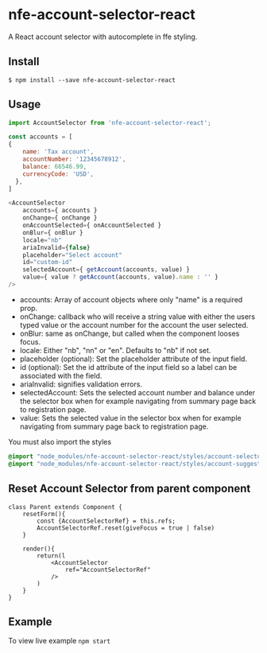 # nfe-account-selector-react

A React account selector with autocomplete in ffe styling.

## Install

```
$ npm install --save nfe-account-selector-react
```

## Usage

```javascript
import AccountSelector from 'nfe-account-selector-react';

const accounts = [
{
    name: 'Tax account',
    accountNumber: '12345678912',
    balance: 66546.99,
    currencyCode: 'USD',
  },
]

<AccountSelector
    accounts={ accounts }
    onChange={ onChange }
    onAccountSelected={ onAccountSelected }
    onBlur={ onBlur }
    locale="nb"
    ariaInvalid={false}
    placeholder="Select account"
    id="custom-id"
    selectedAccount={ getAccount(accounts, value) }
    value={ value ? getAccount(accounts, value).name : '' }
/>
```
- accounts: Array of account objects where only "name" is a required prop.
- onChange: callback who will receive a string value with either the users typed value or the account number for the account the user selected.
- onBlur: same as onChange, but called when the component looses focus.
- locale: Either "nb", "nn" or "en". Defaults to "nb" if not set.
- placeholder (optional): Set the placeholder attribute of the input field.
- id (optional): Set the id attribute of the input field so a label can be associated with the field.
- ariaInvalid: signifies validation errors.
- selectedAccount: Sets the selected account number and balance under the selector box when for example navigating from summary page back to registration page.
- value: Sets the selected value in the selector box when for example navigating from summary page back to registration page.

You must also import the styles
```css
@import "node_modules/nfe-account-selector-react/styles/account-selector.less";
@import "node_modules/nfe-account-selector-react/styles/account-suggestions.less";
```

## Reset Account Selector from parent component

```
class Parent extends Component {
    resetForm(){
        const {AccountSelectorRef} = this.refs;
        AccountSelectorRef.reset(giveFocus = true | false)
    }

    render(){
        return(l
            <AccountSelector
                ref="AccountSelectorRef"
            />
        )
    }
}
```
## Example

To view live example `npm start`


